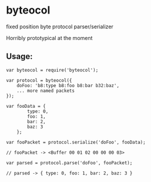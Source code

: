 # byteocol

fixed position byte protocol parser/serializer

Horribly prototypical at the moment

## Usage:

```
var byteocol = require('byteocol');

var protocol = byteocol({
    doFoo: 'b8:type b8:foo b8:bar b32:baz',
    ... more named packets
});

var fooData = {
        type: 0,
        foo: 1,
        bar: 2,
        baz: 3
    };

var fooPacket = protocol.serialize('doFoo', fooData);

// fooPacket -> <Buffer 00 01 02 00 00 00 03>

var parsed = protocol.parse('doFoo', fooPacket);

// parsed -> { type: 0, foo: 1, bar: 2, baz: 3 }
```